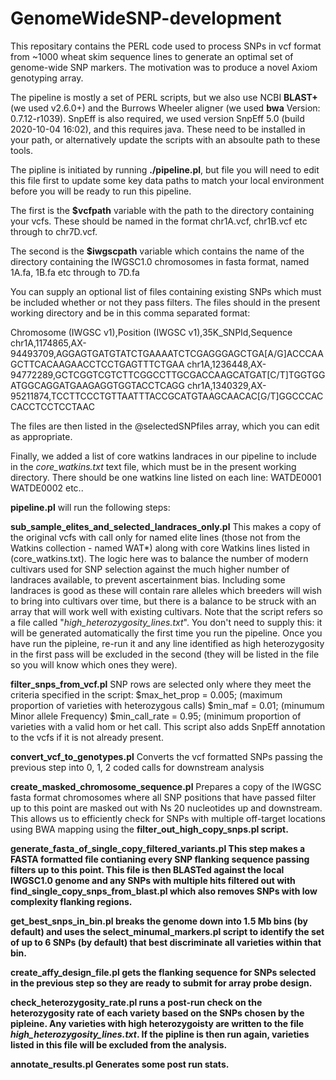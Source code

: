 # GenomeWideSNP-development

This repositary contains the PERL code used to process SNPs in vcf format from ~1000 wheat skim sequence lines to generate an optimal set of genome-wide SNP markers.  The motivation was to produce a novel Axiom genotyping array.

The pipeline is mostly a set of PERL scripts, but we also use NCBI <b>BLAST+</b> (we used v2.6.0+) and the Burrows Wheeler aligner (we used <b>bwa</b> Version: 0.7.12-r1039). SnpEff is also required, we used version SnpEff 5.0 (build 2020-10-04 16:02), and this requires java. These need to be installed in your path, or alternatively update the scripts with an absoulte path to these tools. 

The pipline is initiated by running <b>./pipeline.pl</b>, but  file you will need to edit this file first to update some key data paths to match your local environment before you will be ready to run this pipeline. 

The first is the <b>$vcfpath</b> variable with the path to the directory containing your vcfs.  These should be named in the format chr1A.vcf, chr1B.vcf etc through to chr7D.vcf.

The second is the <b>$iwgscpath</b> variable which contains the name of the directory containing the IWGSC1.0 chromosomes in fasta format, named 1A.fa, 1B.fa etc through to 7D.fa

You can supply an optional list of files containing existing SNPs which must be included whether or not they pass filters. The files should in the present working directory and be in this comma separated format:

Chromosome (IWGSC v1),Position (IWGSC v1),35K_SNPId,Sequence
chr1A,1174865,AX-94493709,AGGAGTGATGTATCTGAAAATCTCGAGGGAGCTGA[A/G]ACCCAAGCTTCACAAGAACCTCCTGAGTTTCTGAA
chr1A,1236448,AX-94772289,GCTCGGTCGTCTTCGGCCTTGCGACCAAGCATGAT[C/T]TGGTGGATGGCAGGATGAAGAGGTGGTACCTCAGG
chr1A,1340329,AX-95211874,TCCTTCCCTGTTAATTTACCGCATGTAAGCAACAC[G/T]GGCCCACCACCTCCTCCTAAC

The files are then listed in the @selectedSNPfiles array, which you can edit as appropriate.

Finally, we added a list of core watkins landraces in our pipeline to include in the <i>core_watkins.txt</i> text file, which must be in the present working directory. There should be one watkins line listed on each line:
WATDE0001
WATDE0002
etc..



<b>pipeline.pl</b> will run the following steps:

<b>sub_sample_elites_and_selected_landraces_only.pl</b>
This makes a copy of the original vcfs with call only for named elite lines (those not from the Watkins collection - named WAT*) along with core Watkins lines listed in (core_watkins.txt)</i>. The logic here was to balance the number of modern cultivars used for SNP selection against the much higher number of landraces available, to prevent ascertainment bias. Including some landraces is good as these will contain rare alleles which breeders will wish to bring into cultivars over time, but there is a balance to be struck with an array that will work well with existing cultivars. Note that the script refers so a file called "<i>high_heterozygosity_lines.txt</i>".  You don't need to supply this: it will be generated automatically the first time you run the pipeline.  Once you have run the pipleine, re-run it and any line identified as high heterozygosity in the first pass will be excluded in the second (they will be listed in the file so you will know which ones they were).

<b>filter_snps_from_vcf.pl</b>
SNP rows are selected only where they meet the criteria specified in the script:
$max_het_prop = 0.005; (maximum proportion of varieties with heterozygous calls)
$min_maf = 0.01; (minumum Minor allele Frequency)
$min_call_rate = 0.95; (minimum proportion of varieties with a valid hom or het call.
This script also adds SnpEff annotation to the vcfs if it is not already present.


<b>convert_vcf_to_genotypes.pl</b>
Converts the vcf formatted SNPs passing the previous step into 0, 1, 2 coded calls for downstream analysis


<b>create_masked_chromosome_sequence.pl</b>
Prepares a copy of the IWGSC fasta format chromosomes where all SNP positions that have passed filter up to this point are masked out with Ns 20 nucleotides up and downstream. This allows us to efficiently check for SNPs with multiple off-target locations using BWA mapping using the <b>filter_out_high_copy_snps.pl<b> script.
  
generate_fasta_of_single_copy_filtered_variants.pl 
This step makes a FASTA formatted file contianing every SNP flanking sequence passing filters up to this point.  This file is then BLASTed against the local IWGSC1.0 genome and any SNPs with multiple hits filtered out with <b>find_single_copy_snps_from_blast.pl</b> which also removes SNPs with low complexity flanking regions. 

<b>get_best_snps_in_bin.pl</b> breaks the genome down into 1.5 Mb bins (by default) and uses the <b>select_minumal_markers.pl</b> script to identify the set of up to 6 SNPs (by default) that best discriminate all varieties within that bin. 
  
<b>create_affy_design_file.pl</b> gets the flanking sequence for SNPs selected in the previous step so they are ready to submit for array probe design.

<b>check_heterozygosity_rate.pl</b> runs a post-run check on the heterozygosity rate of each variety based on the SNPs chosen by the pipleine. Any varieties with high heterozygoisty are written to the file <i>high_heterozygosity_lines.txt</i>.  If the pipline is then run again, varieties listed in this file will be excluded from the analysis. 
  
  <b>annotate_results.pl</b> Generates some post run stats.






